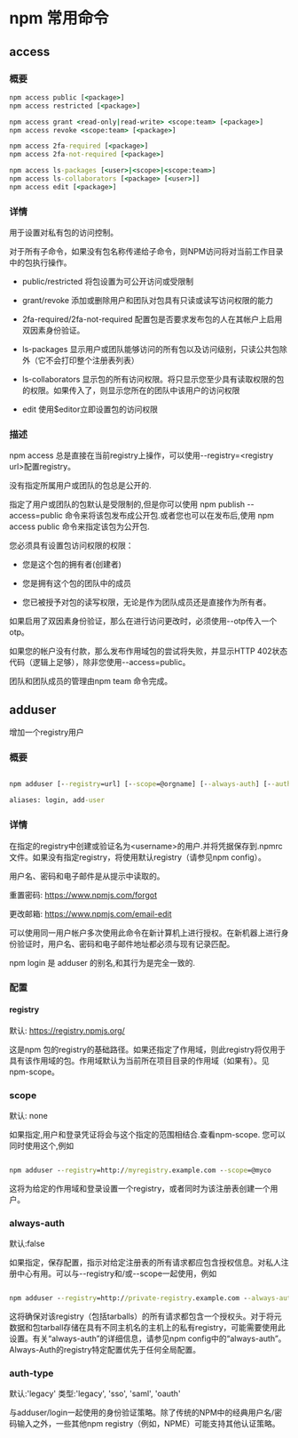 # npm 常用命令

## access

### 概要

```` cmd
npm access public [<package>]
npm access restricted [<package>]

npm access grant <read-only|read-write> <scope:team> [<package>]
npm access revoke <scope:team> [<package>]

npm access 2fa-required [<package>]
npm access 2fa-not-required [<package>]

npm access ls-packages [<user>|<scope>|<scope:team>]
npm access ls-collaborators [<package> [<user>]]
npm access edit [<package>]

````

### 详情

用于设置对私有包的访问控制。

对于所有子命令，如果没有包名称传递给子命令，则NPM访问将对当前工作目录中的包执行操作。

- public/restricted 将包设置为可公开访问或受限制

- grant/revoke 添加或删除用户和团队对包具有只读或读写访问权限的能力

- 2fa-required/2fa-not-required 配置包是否要求发布包的人在其帐户上启用双因素身份验证。

- ls-packages 显示用户或团队能够访问的所有包以及访问级别，只读公共包除外（它不会打印整个注册表列表）

- ls-collaborators 显示包的所有访问权限。将只显示您至少具有读取权限的包的权限。如果传入了<user>，则显示您所在的团队中该用户的访问权限

- edit 使用$editor立即设置包的访问权限

### 描述

npm access 总是直接在当前registry上操作，可以使用--registry=\<registry url>配置registry。

没有指定所属用户或团队的包总是公开的.

指定了用户或团队的包默认是受限制的,但是你可以使用 npm publish --access=public 命令来将该包发布成公开包.或者您也可以在发布后,使用 npm access public 命令来指定该包为公开包.

您必须具有设置包访问权限的权限：

- 您是这个包的拥有者(创建者)

- 您是拥有这个包的团队中的成员

- 您已被授予对包的读写权限，无论是作为团队成员还是直接作为所有者。

如果启用了双因素身份验证，那么在进行访问更改时，必须使用--otp传入一个otp。

如果您的帐户没有付款，那么发布作用域包的尝试将失败，并显示HTTP 402状态代码（逻辑上足够），除非您使用--access=public。

团队和团队成员的管理由npm team 命令完成。


## adduser 

增加一个registry用户

### 概要

````cmd

npm adduser [--registry=url] [--scope=@orgname] [--always-auth] [--auth-type=legacy]

aliases: login, add-user

````
### 详情

在指定的registry中创建或验证名为\<username>的用户.并将凭据保存到.npmrc文件。如果没有指定registry，将使用默认registry（请参见npm config）。

用户名、密码和电子邮件是从提示中读取的。

重置密码: https://www.npmjs.com/forgot

更改邮箱: https://www.npmjs.com/email-edit

可以使用同一用户帐户多次使用此命令在新计算机上进行授权。在新机器上进行身份验证时，用户名、密码和电子邮件地址都必须与现有记录匹配。

npm login 是 adduser 的别名,和其行为是完全一致的.

### 配置

#### registry

默认: https://registry.npmjs.org/

这是npm 包的registry的基础路径。如果还指定了作用域，则此registry将仅用于具有该作用域的包。作用域默认为当前所在项目目录的作用域（如果有）。见npm-scope。


### scope

默认: none

如果指定,用户和登录凭证将会与这个指定的范围相结合.查看npm-scope. 您可以同时使用这个,例如

````cmd

npm adduser --registry=http://myregistry.example.com --scope=@myco

````

这将为给定的作用域和登录设置一个registry，或者同时为该注册表创建一个用户。

### always-auth

默认:false

如果指定，保存配置，指示对给定注册表的所有请求都应包含授权信息。对私人注册中心有用。可以与--registry和/或--scope一起使用，例如

````cmd

npm adduser --registry=http://private-registry.example.com --always-auth

````

这将确保对该registry（包括tarballs）的所有请求都包含一个授权头。对于将元数据和包tarball存储在具有不同主机名的主机上的私有registry，可能需要使用此设置。有关“always-auth”的详细信息，请参见npm config中的“always-auth”。Always-Auth的registry特定配置优先于任何全局配置。

### auth-type

默认:'legacy'
类型:'legacy', 'sso', 'saml', 'oauth'

与adduser/login一起使用的身份验证策略。除了传统的NPM中的经典用户名/密码输入之外，一些其他npm registry（例如，NPME）可能支持其他认证策略。


